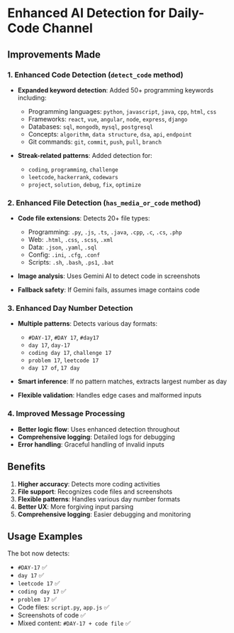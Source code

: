 # Enhanced AI Detection for Daily-Code Channel

## Improvements Made

### 1. Enhanced Code Detection (`detect_code` method)
- **Expanded keyword detection**: Added 50+ programming keywords including:
  - Programming languages: `python`, `javascript`, `java`, `cpp`, `html`, `css`
  - Frameworks: `react`, `vue`, `angular`, `node`, `express`, `django`
  - Databases: `sql`, `mongodb`, `mysql`, `postgresql`
  - Concepts: `algorithm`, `data structure`, `dsa`, `api`, `endpoint`
  - Git commands: `git`, `commit`, `push`, `pull`, `branch`

- **Streak-related patterns**: Added detection for:
  - `coding`, `programming`, `challenge`
  - `leetcode`, `hackerrank`, `codewars`
  - `project`, `solution`, `debug`, `fix`, `optimize`

### 2. Enhanced File Detection (`has_media_or_code` method)
- **Code file extensions**: Detects 20+ file types:
  - Programming: `.py`, `.js`, `.ts`, `.java`, `.cpp`, `.c`, `.cs`, `.php`
  - Web: `.html`, `.css`, `.scss`, `.xml`
  - Data: `.json`, `.yaml`, `.sql`
  - Config: `.ini`, `.cfg`, `.conf`
  - Scripts: `.sh`, `.bash`, `.ps1`, `.bat`

- **Image analysis**: Uses Gemini AI to detect code in screenshots
- **Fallback safety**: If Gemini fails, assumes image contains code

### 3. Enhanced Day Number Detection
- **Multiple patterns**: Detects various day formats:
  - `#DAY-17`, `#DAY 17`, `#day17`
  - `day 17`, `day-17`
  - `coding day 17`, `challenge 17`
  - `problem 17`, `leetcode 17`
  - `day 17 of`, `17 day`

- **Smart inference**: If no pattern matches, extracts largest number as day
- **Flexible validation**: Handles edge cases and malformed inputs

### 4. Improved Message Processing
- **Better logic flow**: Uses enhanced detection throughout
- **Comprehensive logging**: Detailed logs for debugging
- **Error handling**: Graceful handling of invalid inputs

## Benefits

1. **Higher accuracy**: Detects more coding activities
2. **File support**: Recognizes code files and screenshots
3. **Flexible patterns**: Handles various day number formats
4. **Better UX**: More forgiving input parsing
5. **Comprehensive logging**: Easier debugging and monitoring

## Usage Examples

The bot now detects:
- `#DAY-17` ✅
- `day 17` ✅
- `leetcode 17` ✅
- `coding day 17` ✅
- `problem 17` ✅
- Code files: `script.py`, `app.js` ✅
- Screenshots of code ✅
- Mixed content: `#DAY-17 + code file` ✅
